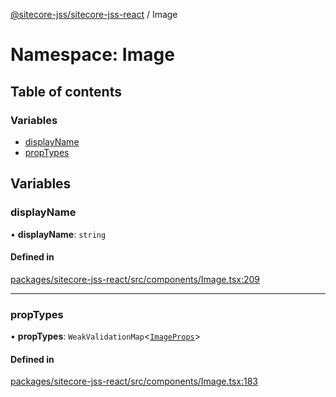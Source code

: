 [@sitecore-jss/sitecore-jss-react](../README.md) / Image

# Namespace: Image

## Table of contents

### Variables

- [displayName](Image.md#displayname)
- [propTypes](Image.md#proptypes)

## Variables

### displayName

• **displayName**: `string`

#### Defined in

[packages/sitecore-jss-react/src/components/Image.tsx:209](https://github.com/Sitecore/jss/blob/57d228d71/packages/sitecore-jss-react/src/components/Image.tsx#L209)

___

### propTypes

• **propTypes**: `WeakValidationMap`\<[`ImageProps`](../interfaces/ImageProps.md)\>

#### Defined in

[packages/sitecore-jss-react/src/components/Image.tsx:183](https://github.com/Sitecore/jss/blob/57d228d71/packages/sitecore-jss-react/src/components/Image.tsx#L183)
